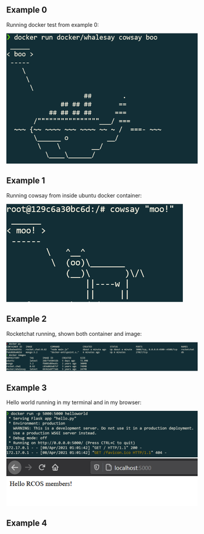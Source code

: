 ## Example 0

Running docker test from example 0:

<img src="images/e0.png">

## Example 1

Running cowsay from inside ubuntu docker container:

<img src="images/e1.png">

## Example 2

Rocketchat running, shown both container and image:

<img src="images/e2.1.png">

## Example 3

Hello world running in my terminal and in my browser:

<img src="images/e3.1.png">

<img src="images/e3.2.png">

## Example 4
